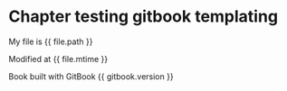 # Chapter testing gitbook templating

My file is {{ file.path }}

Modified at {{ file.mtime }}

Book built with GitBook {{ gitbook.version }}

